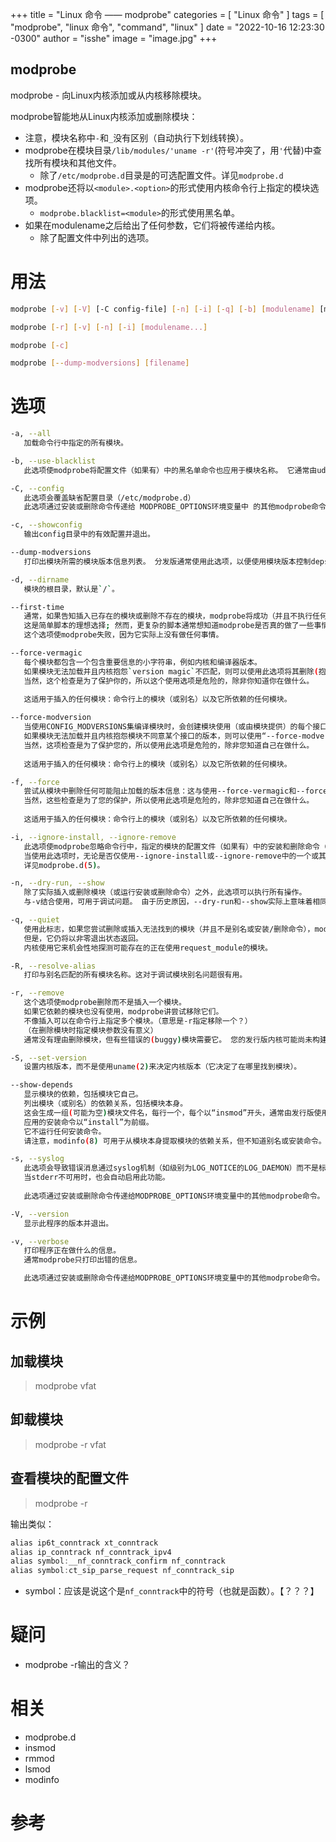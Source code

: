 +++
title = "Linux 命令 —— modprobe"
categories = [ "Linux 命令" ]
tags = [ "modprobe", "linux 命令", "command", "linux" ]
date = "2022-10-16 12:23:30 -0300"
author = "isshe"
image = "image.jpg"
+++



modprobe
---

modprobe - 向Linux内核添加或从内核移除模块。

modprobe智能地从Linux内核添加或删除模块：
* 注意，模块名称中`-`和`_`没有区别（自动执行下划线转换）。
* modprobe在模块目录`/lib/modules/'uname -r'`(符号冲突了，用`'`代替)中查找所有模块和其他文件。
    * 除了`/etc/modprobe.d`目录是的可选配置文件。详见`modprobe.d`
* modprobe还将以`<module>.<option>`的形式使用内核命令行上指定的模块选项。
    * `modprobe.blacklist=<module>`的形式使用黑名单。
* 如果在modulename之后给出了任何参数，它们将被传递给内核。
    * 除了配置文件中列出的选项。

# 用法
```bash
modprobe [-v] [-V] [-C config-file] [-n] [-i] [-q] [-b] [modulename] [module parameters...]

modprobe [-r] [-v] [-n] [-i] [modulename...]

modprobe [-c]

modprobe [--dump-modversions] [filename]
```

# 选项
```bash
-a, --all
   加载命令行中指定的所有模块。

-b, --use-blacklist
   此选项使modprobe将配置文件（如果有）中的黑名单命令也应用于模块名称。 它通常由udev(7)使用。

-C, --config
   此选项会覆盖缺省配置目录（/etc/modprobe.d）
   此选项通过安装或删除命令传递给 MODPROBE_OPTIONS环境变量中 的其他modprobe命令。

-c, --showconfig
   输出config目录中的有效配置并退出。

--dump-modversions
   打印出模块所需的模块版本信息列表。 分发版通常使用此选项，以便使用模块版本控制deps(依赖？)打包Linux内核模块。

-d, --dirname
   模块的根目录，默认是`/`。

--first-time
   通常，如果告知插入已存在的模块或删除不存在的模块，modprobe将成功（并且不执行任何操作）。 
   这是简单脚本的理想选择; 然而，更复杂的脚本通常想知道modprobe是否真的做了一些事情：
   这个选项使modprobe失败，因为它实际上没有做任何事情。

--force-vermagic
   每个模块都包含一个包含重要信息的小字符串，例如内核和编译器版本。
   如果模块无法加载并且内核抱怨`version magic`不匹配，则可以使用此选项将其删除(抱怨)。
   当然，这个检查是为了保护你的，所以这个使用选项是危险的，除非你知道你在做什么。
   
   这适用于插入的任何模块：命令行上的模块（或别名）以及它所依赖的任何模块。

--force-modversion
   当使用CONFIG_MODVERSIONS集编译模块时，会创建模块使用（或由模块提供）的每个接口的版本的详细说明。
   如果模块无法加载并且内核抱怨模块不同意某个接口的版本，则可以使用“--force-modversion”来完全删除版本信息。 
   当然，这项检查是为了保护您的，所以使用此选项是危险的，除非您知道自己在做什么。
   
   这适用于插入的任何模块：命令行上的模块（或别名）以及它所依赖的任何模块。

-f, --force
   尝试从模块中删除任何可能阻止加载的版本信息：这与使用--force-vermagic和--force-modversion相同。 
   当然，这些检查是为了您的保护，所以使用此选项是危险的，除非您知道自己在做什么。
   
   这适用于插入的任何模块：命令行上的模块（或别名）以及它所依赖的任何模块。

-i, --ignore-install, --ignore-remove
   此选项使modprobe忽略命令行中，指定的模块的配置文件（如果有）中的安装和删除命令（任何相关模块仍然受配置文件中为它们设置的命令的限制）。 
   当使用此选项时，无论是否仅使用--ignore-install或--ignore-remove中的一个或其他（而不是两个）更具体地进行请求，将忽略安装和删除命令。 
   详见modprobe.d(5)。

-n, --dry-run, --show
   除了实际插入或删除模块（或运行安装或删除命令）之外，此选项可以执行所有操作。 
   与-v结合使用，可用于调试问题。 由于历史原因，--dry-run和--show实际上意味着相同的事情并且可以互换。

-q, --quiet
   使用此标志，如果您尝试删除或插入无法找到的模块（并且不是别名或安装/删除命令），modprobe将不会打印错误消息。
   但是，它仍将以非零退出状态返回。 
   内核使用它来机会性地探测可能存在的正在使用request_module的模块。

-R, --resolve-alias
   打印与别名匹配的所有模块名称。这对于调试模块别名问题很有用。

-r, --remove
   这个选项使modprobe删除而不是插入一个模块。
   如果它依赖的模块也没有使用，modprobe讲尝试移除它们。
   不像插入可以在命令行上指定多个模块。（意思是-r指定移除一个？）
   （在删除模块时指定模块参数没有意义）
   通常没有理由删除模块，但有些错误的(buggy)模块需要它。 您的发行版内核可能尚未构建为支持删除模块。

-S, --set-version
   设置内核版本，而不是使用uname(2)来决定内核版本（它决定了在哪里找到模块）。

--show-depends
   显示模块的依赖，包括模块它自己。
   列出模块（或别名）的依赖关系，包括模块本身。 
   这会生成一组(可能为空)模块文件名，每行一个，每个以“insmod”开头，通常由发行版使用，以确定生成initrd/initramfs映像时要包含哪些模块。 
   应用的安装命令以“install”为前缀。
   它不运行任何安装命令。
   请注意，modinfo(8) 可用于从模块本身提取模块的依赖关系，但不知道别名或安装命令。

-s, --syslog
   此选项会导致错误消息通过syslog机制（如级别为LOG_NOTICE的LOG_DAEMON）而不是标准错误。
   当stderr不可用时，也会自动启用此功能。
   
   此选项通过安装或删除命令传递给MODPROBE_OPTIONS环境变量中的其他modprobe命令。

-V, --version
   显示此程序的版本并退出。

-v, --verbose
   打印程序正在做什么的信息。
   通常modprobe只打印出错的信息。

   此选项通过安装或删除命令传递给MODPROBE_OPTIONS环境变量中的其他modprobe命令。

```
# 示例
## 加载模块
> modprobe vfat

## 卸载模块
> modprobe -r vfat

## 查看模块的配置文件
> modprobe -r

输出类似：
```c
alias ip6t_conntrack xt_conntrack
alias ip_conntrack nf_conntrack_ipv4
alias symbol:__nf_conntrack_confirm nf_conntrack
alias symbol:ct_sip_parse_request nf_conntrack_sip
```
* symbol：应该是说这个是`nf_conntrack`中的符号（也就是函数）。【？？？】

# 疑问
* modprobe -r输出的含义？

# 相关
* modprobe.d
* insmod
* rmmod
* lsmod
* modinfo

# 参考